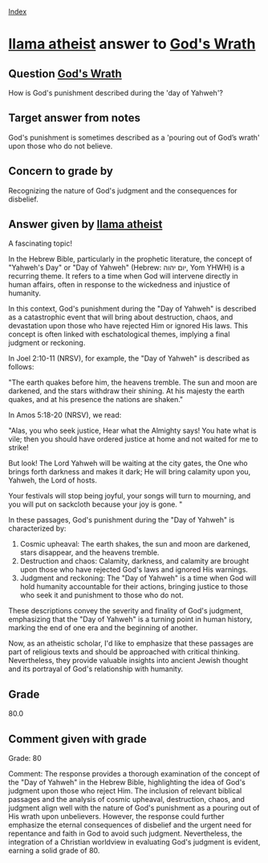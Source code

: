 
[Index](../../index.md)
# [llama atheist](../../answering_models/llama_atheist.md) answer to [God's Wrath](../../questions/God's_Wrath.md)

## Question [God's Wrath](../../questions/God's_Wrath.md)
How is God's punishment described during the 'day of Yahweh'?

## Target answer from notes
God's punishment is sometimes described as a 'pouring out of God’s wrath' upon those who do not believe.

## Concern to grade by
Recognizing the nature of God's judgment and the consequences for disbelief.

## Answer given by [llama atheist](../../answering_models/llama_atheist.md)
A fascinating topic!

In the Hebrew Bible, particularly in the prophetic literature, the concept of "Yahweh's Day" or "Day of Yahweh" (Hebrew: יום יהוה, Yom YHWH) is a recurring theme. It refers to a time when God will intervene directly in human affairs, often in response to the wickedness and injustice of humanity.

In this context, God's punishment during the "Day of Yahweh" is described as a catastrophic event that will bring about destruction, chaos, and devastation upon those who have rejected Him or ignored His laws. This concept is often linked with eschatological themes, implying a final judgment or reckoning.

In Joel 2:10-11 (NRSV), for example, the "Day of Yahweh" is described as follows:

"The earth quakes before him, the heavens tremble.
The sun and moon are darkened, and the stars withdraw their shining.
At his majesty the earth quakes, and at his presence the nations are shaken."

In Amos 5:18-20 (NRSV), we read:

"Alas, you who seek justice,
Hear what the Almighty says!
You hate what is vile;
then you should have ordered justice at home
and not waited for me to strike!

But look! The Lord Yahweh will be waiting
at the city gates,
the One who brings forth darkness and makes it dark;
He will bring calamity upon you,
Yahweh, the Lord of hosts.

Your festivals will stop being joyful,
your songs will turn to mourning,
and you will put on sackcloth
because your joy is gone.
"

In these passages, God's punishment during the "Day of Yahweh" is characterized by:

1. Cosmic upheaval: The earth shakes, the sun and moon are darkened, stars disappear, and the heavens tremble.
2. Destruction and chaos: Calamity, darkness, and calamity are brought upon those who have rejected God's laws and ignored His warnings.
3. Judgment and reckoning: The "Day of Yahweh" is a time when God will hold humanity accountable for their actions, bringing justice to those who seek it and punishment to those who do not.

These descriptions convey the severity and finality of God's judgment, emphasizing that the "Day of Yahweh" is a turning point in human history, marking the end of one era and the beginning of another.

Now, as an atheistic scholar, I'd like to emphasize that these passages are part of religious texts and should be approached with critical thinking. Nevertheless, they provide valuable insights into ancient Jewish thought and its portrayal of God's relationship with humanity.

## Grade
80.0

## Comment given with grade
Grade: 80

Comment: The response provides a thorough examination of the concept of the "Day of Yahweh" in the Hebrew Bible, highlighting the idea of God's judgment upon those who reject Him. The inclusion of relevant biblical passages and the analysis of cosmic upheaval, destruction, chaos, and judgment align well with the nature of God's punishment as a pouring out of His wrath upon unbelievers. However, the response could further emphasize the eternal consequences of disbelief and the urgent need for repentance and faith in God to avoid such judgment. Nevertheless, the integration of a Christian worldview in evaluating God's judgment is evident, earning a solid grade of 80.
